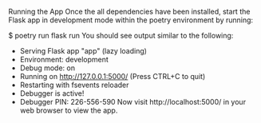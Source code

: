 Running the App
Once the all dependencies have been installed, start the Flask app in development mode within the poetry environment by running:

$ poetry run flask run
You should see output similar to the following:

 * Serving Flask app "app" (lazy loading)
 * Environment: development
 * Debug mode: on
 * Running on http://127.0.0.1:5000/ (Press CTRL+C to quit)
 * Restarting with fsevents reloader
 * Debugger is active!
 * Debugger PIN: 226-556-590
Now visit http://localhost:5000/ in your web browser to view the app.


